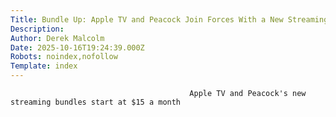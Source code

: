 ```yaml
---
Title: Bundle Up: Apple TV and Peacock Join Forces With a New Streaming Package
Description: 
Author: Derek Malcolm
Date: 2025-10-16T19:24:39.000Z
Robots: noindex,nofollow
Template: index
---
```


                                            Apple TV and Peacock's new streaming bundles start at $15 a month
                                        